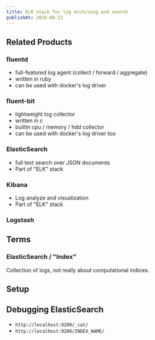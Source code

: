 ```yaml
---
title: ELK stack for log archiving and search
publishAt: 2018-08-22
---
```


## Related Products

### fluentd

- full-featured log agent (collect / forward / aggregate)
- written in ruby
- can be used with docker's log driver

### fluent-bit

- lightweight log collector
- written in c
- builtin cpu / memory / hdd collector
- can be used with docker's log driver too

### ElasticSearch

- full text search over JSON documents
- Part of "ELK" stack

### Kibana

- Log analyze and visualization
- Part of "ELK" stack

### Logstash

## Terms

### ElasticSearch / "Index"

Collection of logs, not really about computational indices.

## Setup

## Debugging ElasticSearch

- `http://localhost:9200/_cat/`
- `http://localhost:9200/INDEX_NAME/`
